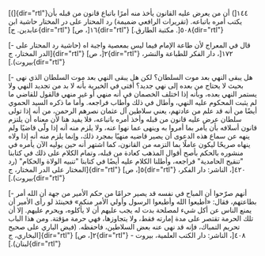 [(]{dir="rtl"}١٤٤[) أن من يعرض عليه القانون يأخذ منه أمرًا باتباع قانون
من قبله بأن يكتب أمره باتباعه. (تقريرات الرافعي ضميمة) رد المحتار على در
المختار حاشية ابن عابدين. ج]{dir="rtl"} ١٦[، ص]{dir="rtl"} ٥٠٨[. مكتبة
الطارق.]{dir="rtl"}

[- قال في المعراج لأن طاعة الإمام فيما ليس بمعصية واجبة اه (حاشية رد
المحتار على الدر المختار، ج]{dir="rtl"} ٢[، ص]{dir="rtl"} ١٧٢[، دار
الفكر للطباعة والنشر، بيروت).]{dir="rtl"}

[- هل يبقى النهي بعد موت السلطان؟ لكن هل يبقى النهي بعد موت السلطان الذي
نهى بحيث لا يحتاج من بعده إلى نهي جديد؟ أفتى في الخيرية بأنه لا بد من
تجديد النهي ولا يستمر النهي بعده، وبأنه إذا اختلف الخصمان في أنه منهي أو
غير منهي فالقول للقاضي ما لم يثبت المحكوم عليه النهي، وأطال في ذلك وأطاب
فراجعه. وأما ما ذكره السيد الحموي أيضًا من أنه قد علم من عادتهم، يعني
سلاطين آل عثمان نصرهم الرحمن، من أنه إذا تولى سلطان عرض عليه قانون من
قبله وأخذ أمره باتباعه، فلا يفيد هنا لأن معناه أن يلتزم قانون أسلافه بأن
يأمر بما أمروا به وينهى عما نهوا عنه، ولا يلزم منه أنه إذا ولّى قاضيًا ولم
ينهه عن سماع هذه الدعوى أن يصير قاضيه منهيًا بمجرد ذلك، وإنما يلزم منه
أنه إذا ولاه ينهاه صريحًا ليكون عاملًا بما التزمه من القانون، كما اشتهر
أنه حين يوليه الآن يأمره في منشوره بالحكم بأصح أقوال المذهب كعادة من
قبله، وتمام الكلام على ذلك في كتابنا \"تنقيح الحامدية\" فراجعه، وأطلنا
الكلام عليه أيضًا في كتابنا \"تنبيه الولاة والحكام\" (رد المختار على الدر
المختار، ج]{dir="rtl"} ٥[، ص]{dir="rtl"} ٤٢٠[، الناشر: دار الفكر،
بيروت).]{dir="rtl"}

[- أنهم صرّحوا أن المباح في نفسه قد يصير حرامًا من حكم الأمير من جهة أن
الله أمر بطاعتهم، فقال: «أطيعوا الله وأطيعوا الرسول وأولي الأمر منكم»
فحينئذ لو رأى الأمير أن يمنع الناس عن أكل شيء لمصلحة بدت له يجب عليهم أن
لا يأكلوه، ويحرم عليهم. إلا أن تلك الحرمة تقتصر على مدة إمارته فقط، ولا
يتجاوزها، فهي حرمة مؤقتة. ومن هذا الباب تحريم التمباك، فإنه قد نهى عنه
بعض السلاطين، فاحفظه. (فيض الباري على صحيح البخاري، ج]{dir="rtl"} ٢[،
ص]{dir="rtl"} ٤٠٨[، الناشر: دار الكتب العلمية، بيروت -
لبنان).]{dir="rtl"}
